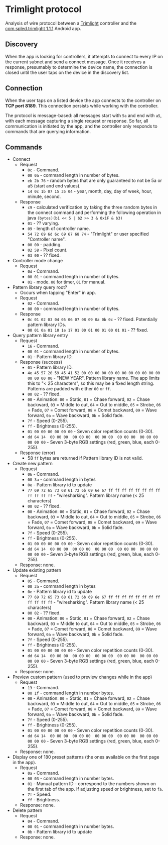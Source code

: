 # Trimlight protocol

Analysis of wire protocol between a [Trimlight](https://trimlight.com)
controller and the
[com.spled.trimlight 1.1.1](https://play.google.com/store/apps/details?id=com.spled.trimlight) Android app.

## Discovery

When the app is looking for controllers, it attempts to connect to every IP
on the current subnet and send a connect message. Once it receives a response,
presumably to determine the device name, the connection is closed until the user
taps on the device in the discovery list.

## Connection
When the user taps on a listed device the app connects to the controller on
**TCP port 8189**. This connection persists while working with the controller.

The protocol is message-based: all messages start with `5a` and end with `a5`,
with each message capturing a single request or response. So far, all
communication is initiated by the app, and the controller only responds to
commands that are querying information.

## Commands

* Connect
    * Request
        * `0c` - Command.
        * `00 0a` - command length in number of bytes.
        * `eb 2b 76` - random bytes that are only guaranteed to not be 5a or a5 (start and end values).
        * `14 0c 1b 07 15 35 04` - year, month, day, day of week, hour, minute, second.
    * Response
        * `c9` - calculated verification by taking the three random bytes in the connect command
          and performing the following operation in java `(bytes)(b1 << 5 | b2 >> 3 & 0x1F & b3)`
        * `01` - ?? varying.
        * `09` - length of controller name.
        * `54 72 69 6d 6c 69 67 68 74` - "Trimlight" or user specified "Controller name".
        * `00 00` - padding.
        * `02 58` - Pixel count.
        * `03 00` - ?? fixed.
* Controller mode change
    * Request
        * `0d` - Command.
        * `00 01` - command length in number of bytes.
        * `01` - mode. `00` for timer, `01` for manual.
* Pattern library query root?
    * Occurs when tapping "Enter" in app.
    * Request
        * `02` - Command.
        * `00 00` - command length in number of bytes.
    * Response
        * `0c 01 02 03 04 05 06 07 08 09 0a 0b 0c` - ?? fixed. Potentially pattern library IDs.
        * `00 01 0a 01 10 1e 17 01 00 01 00 01 00 01 01` - ?? fixed.
* Query pattern library entry
    * Request
        * `16` - Command.
        * `00 01` - command length in number of bytes.
        * `01` - Pattern library ID.
    * Response (success)
        * `01` - Pattern library ID.
        * `4e 45 57 20 59 45 41 52 00 00 00 00 00 00 00 00 00 00 00 00 00 00 00 00` -
          "NEW YEAR". Pattern library name. The app limits this to "< 25 characters",
          so this may be a fixed length string. Patterns are padded with either `00`
          or `ff`.
        * `00 02` - ?? fixed.
        * `00` - Animation: `00` = Static, `01` = Chase forward, `02` = Chase
          backward, `03` = Middle to out, `04` = Out to middle, `05` = Strobe, `06` =
          Fade, `07` = Comet forward, `08` = Comet backward, `09` = Wave forward,
          `0a` = Wave backward, `0b` = Solid fade.
        * `7f` - Speed (0-255).
        * `ff` - Brightness (0-255).
        * `01 00 00 00 00 00 00` - Seven color repetition counts (0-30).
        * `dd 64 14  00 00 00  00 00 00  00 00 00  00 00 00  00 00 00  00 00 00` - Seven
          3-byte RGB settings (red, green, blue, each 0-255).
    * Response (error)
        * 58 `ff` bytes are returned if Pattern library ID is not valid.
* Create new pattern
    * Request
        * `06` - Command.
        * `00 3a` - command length in bytes
        * `0e` - Pattern library id to update
        * `77 69 72 65 73 68 61 72 6b 69 6e 67 ff ff ff ff ff ff ff ff ff ff ff ff` -
          "wiresharking". Pattern library name (< 25 characters)
        * `00 02` - ?? fixed.
        * `00` - Animation: `00` = Static, `01` = Chase forward, `02` = Chase
          backward, `03` = Middle to out, `04` = Out to middle, `05` = Strobe, `06` =
          Fade, `07` = Comet forward, `08` = Comet backward, `09` = Wave forward,
          `0a` = Wave backward, `0b` = Solid fade.
        * `7f` - Speed (0-255).
        * `ff` - Brightness (0-255).
        * `01 00 00 00 00 00 00` - Seven color repetition counts (0-30).
        * `dd 64 14  00 00 00  00 00 00  00 00 00  00 00 00  00 00 00  00 00 00` - Seven
          3-byte RGB settings (red, green, blue, each 0-255).
    * Response: none.
* Update existing pattern
    * Request
        * `05` - Command.
        * `00 3a` - command length in bytes
        * `0e` - Pattern library id to update
        * `77 69 72 65 73 68 61 72 6b 69 6e 67 ff ff ff ff ff ff ff ff ff ff ff ff` -
          "wiresharking". Pattern library name (< 25 characters)
        * `00 02` - ?? fixed.
        * `00` - Animation: `00` = Static, `01` = Chase forward, `02` = Chase
          backward, `03` = Middle to out, `04` = Out to middle, `05` = Strobe, `06` =
          Fade, `07` = Comet forward, `08` = Comet backward, `09` = Wave forward,
          `0a` = Wave backward, `0b` = Solid fade.
        * `7f` - Speed (0-255).
        * `ff` - Brightness (0-255).
        * `01 00 00 00 00 00 00` - Seven color repetition counts (0-30).
        * `dd 64 14  00 00 00  00 00 00  00 00 00  00 00 00  00 00 00  00 00 00` - Seven
          3-byte RGB settings (red, green, blue, each 0-255).
    * Response: none.
* Preview custom pattern (used to preview changes while in the app)
    * Request
        * `13` - Command.
        * `00 1f` - command length in number bytes.
        * `00` - Animation: `00` = Static, `01` = Chase forward, `02` = Chase
          backward, `03` = Middle to out, `04` = Out to middle, `05` = Strobe, `06` =
          Fade, `07` = Comet forward, `08` = Comet backward, `09` = Wave forward,
          `0a` = Wave backward, `0b` = Solid fade.
        * `7f` - Speed (0-255).
        * `ff` - Brightness (0-255).
        * `01 00 00 00 00 00 00` - Seven color repetition counts (0-30).
        * `dd 64 14  00 00 00  00 00 00  00 00 00  00 00 00  00 00 00  00 00 00` - Seven
          3-byte RGB settings (red, green, blue, each 0-255).
    * Response: none.        
* Display one of 180 preset patterns (the ones available on the first page in the app).
    * Request
        * `0a` - Command.
        * `00 03` - command length in number bytes.
        * `01` - Manual pattern ID - correspond to the numbers shown on the
          first tab of the app. If adjusting speed or brightness, set to `fa`.
        * `7f` - Speed.
        * `ff` - Brightness.
    * Response: none.
* Delete pattern
    * Request
        * `04` - Command.
        * `00 01` - command length in number bytes.
        * `0b` - Pattern library id to update
    * Response: none.
